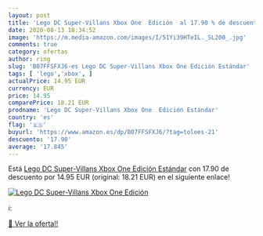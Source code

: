 ```yaml
---
layout: post
title: 'Lego DC Super-Villans Xbox One  Edición  al 17.90 % de descuento'
date: 2020-08-13 18:34:52
image: 'https://m.media-amazon.com/images/I/51Yi39HTeIL._SL200_.jpg'
comments: true
category: ofertas
author: ring
slug: 'B07FFSFXJ6-es Lego DC Super-Villans Xbox One Edición Estándar'
tags: [ 'lego','xbox', ]
actualPrice: 14.95 EUR
currency: EUR
price: 14.95
comparePrice: 18.21 EUR
prodname: 'Lego DC Super-Villans Xbox One  Edición Estándar'
country: 'es'
flag: '🇪🇸'
buyurl: 'https://www.amazon.es/dp/B07FFSFXJ6/?tag=tolees-21'
descuento: '17.90'
average: '17.845'
---
```


Está [Lego DC Super-Villans Xbox One  Edición Estándar](https://www.amazon.es/dp/B07FFSFXJ6/?tag=tolees-21) con 17.90 de descuento por 14.95 EUR (original: 18.21 EUR) en el siguiente enlace!

[![Lego DC Super-Villans Xbox One  Edición ](https://m.media-amazon.com/images/I/51Yi39HTeIL._SL200_.jpg)](https://www.amazon.es/dp/B07FFSFXJ6/?tag=tolees-21)

ℹ️:


[🛒 Ver la oferta!!](https://www.amazon.es/dp/B07FFSFXJ6/?tag=tolees-21)

